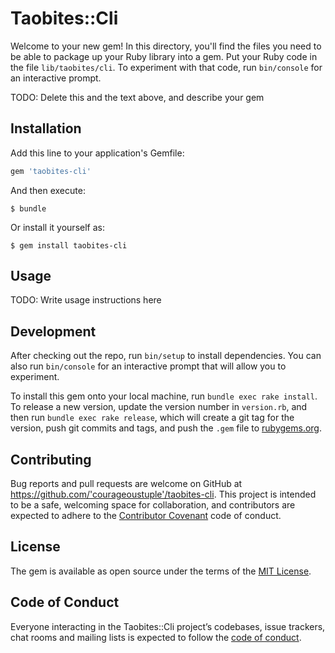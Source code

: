 # Taobites::Cli

Welcome to your new gem! In this directory, you'll find the files you need to be able to package up your Ruby library into a gem. Put your Ruby code in the file `lib/taobites/cli`. To experiment with that code, run `bin/console` for an interactive prompt. 

TODO: Delete this and the text above, and describe your gem

## Installation

Add this line to your application's Gemfile:

```ruby
gem 'taobites-cli'
```

And then execute:

    $ bundle

Or install it yourself as:

    $ gem install taobites-cli

## Usage

TODO: Write usage instructions here

## Development

After checking out the repo, run `bin/setup` to install dependencies. You can also run `bin/console` for an interactive prompt that will allow you to experiment.

To install this gem onto your local machine, run `bundle exec rake install`. To release a new version, update the version number in `version.rb`, and then run `bundle exec rake release`, which will create a git tag for the version, push git commits and tags, and push the `.gem` file to [rubygems.org](https://rubygems.org).

## Contributing

Bug reports and pull requests are welcome on GitHub at https://github.com/'courageoustuple'/taobites-cli. This project is intended to be a safe, welcoming space for collaboration, and contributors are expected to adhere to the [Contributor Covenant](http://contributor-covenant.org) code of conduct.

## License

The gem is available as open source under the terms of the [MIT License](https://opensource.org/licenses/MIT).

## Code of Conduct

Everyone interacting in the Taobites::Cli project’s codebases, issue trackers, chat rooms and mailing lists is expected to follow the [code of conduct](https://github.com/'courageoustuple'/taobites-cli/blob/master/CODE_OF_CONDUCT.md).
